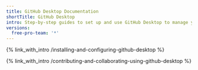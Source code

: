 ```yaml
---
title: GitHub Desktop Documentation
shortTitle: GitHub Desktop
intro: Step-by-step guides to set up and use GitHub Desktop to manage your project work.
versions:
  free-pro-team: '*'
---
```


{% link_with_intro /installing-and-configuring-github-desktop %}

{% link_with_intro /contributing-and-collaborating-using-github-desktop %}

